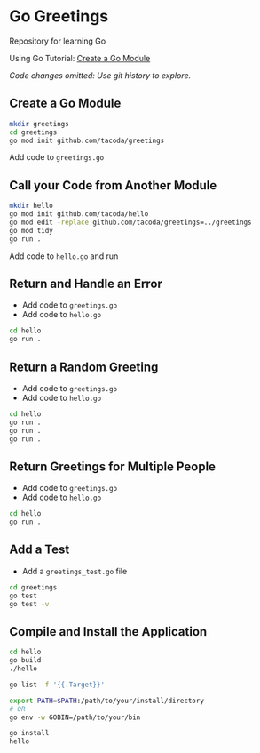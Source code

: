 # Go Greetings

Repository for learning Go

Using Go Tutorial: [Create a Go Module](https://go.dev/doc/tutorial/create-module)

_Code changes omitted: Use git history to explore._

## Create a Go Module

```sh
mkdir greetings
cd greetings
go mod init github.com/tacoda/greetings
```

Add code to `greetings.go`

## Call your Code from Another Module

```sh
mkdir hello
go mod init github.com/tacoda/hello
go mod edit -replace github.com/tacoda/greetings=../greetings
go mod tidy
go run .
```

Add code to `hello.go` and run

## Return and Handle an Error

- Add code to `greetings.go`
- Add code to `hello.go`

```sh
cd hello
go run .
```

## Return a Random Greeting

- Add code to `greetings.go`
- Add code to `hello.go`

```sh
cd hello
go run .
go run .
go run .
```

## Return Greetings for Multiple People

- Add code to `greetings.go`
- Add code to `hello.go`

```sh
cd hello
go run .
```

## Add a Test

- Add a `greetings_test.go` file

```sh
cd greetings
go test
go test -v
```

## Compile and Install the Application

```sh
cd hello
go build
./hello

go list -f '{{.Target}}'

export PATH=$PATH:/path/to/your/install/directory
# OR
go env -w GOBIN=/path/to/your/bin

go install
hello
```
